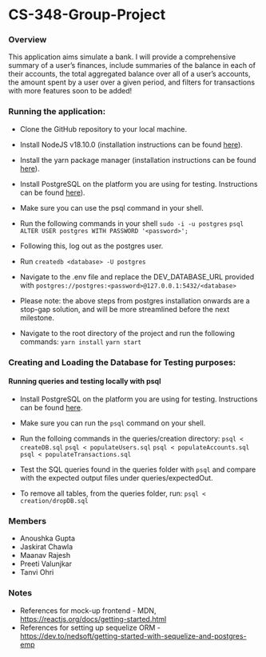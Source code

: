 # CS-348-Group-Project

### Overview

This application aims simulate a bank. I will provide a comprehensive summary of a user’s finances, include summaries of the balance in each of their accounts, the total aggregated balance over all of a user’s accounts, the amount spent by a user over a given period, and filters for transactions with more features soon to be added!

### Running the application:

- Clone the GitHub repository to your local machine.

- Install NodeJS v18.10.0 (installation instructions can be found [here](https://nodejs.org/en/download/)).

- Install the yarn package manager (installation instructions can be found [here](https://classic.yarnpkg.com/lang/en/docs/install/#debian-stable])).

- Install PostgreSQL on the platform you are using for testing. Instructions can be found [here](https://www.postgresql.org/download/)).

- Make sure you can use the psql command in your shell.

- Run the following commands in your shell
  ```sudo -i -u postgres```
  ```psql```
  ```ALTER USER postgres WITH PASSWORD '<password>';```

- Following this, log out as the postgres user.

- Run
```createdb <database> -U postgres```

- Navigate to the .env file and replace the DEV_DATABASE_URL provided with `postgres://postgres:<password>@127.0.0.1:5432/<database>`

- Please note: the above steps from postgres installation onwards are a stop-gap solution, and will be more streamlined before the next milestone. 

- Navigate to the root directory of the project and run the following commands:
`yarn install`
`yarn start`


### Creating and Loading the Database for Testing purposes:

#### Running queries and testing locally with psql

 - Install PostgreSQL on the platform you are using for testing. Instructions can be found [here](https://www.postgresql.org/download/).

 - Make sure you can run the `psql` command on your shell.

 - Run the folloing commands in the queries/creation directory:
  ```psql < createDB.sql``` 
  ```psql < populateUsers.sql```
  ```psql < populateAccounts.sql```
  ```psql < populateTransactions.sql```

 - Test the SQL queries found in the queries folder with `psql` and compare with the expected output files under queries/expectedOut.

 - To remove all tables, from the queries folder, run:
 ```psql < creation/dropDB.sql```

### Members

- Anoushka Gupta
- Jaskirat Chawla
- Maanav Rajesh
- Preeti Valunjkar
- Tanvi Ohri

### Notes

- References for mock-up frontend - MDN, https://reactjs.org/docs/getting-started.html
- References for setting up sequelize ORM - https://dev.to/nedsoft/getting-started-with-sequelize-and-postgres-emp
